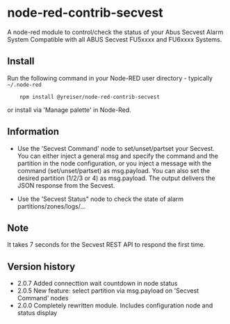 # node-red-contrib-secvest

A node-red module to control/check the status of your Abus Secvest Alarm System
Compatible with all ABUS Secvest FU5xxxx and FU6xxxx Systems.

## Install

Run the following command in your Node-RED user directory - typically `~/.node-red`

        npm install @yreiser/node-red-contrib-secvest

or install via 'Manage palette' in Node-Red.

## Information

- Use the 'Secvest Command' node to set/unset/partset your Secvest. You can either inject a general msg and specify the command and the partition in the node configuration, or you inject a message with the command (set/unset/partset) as msg.payload. You can also set the desired partition (1/2/3 or 4) as msg.payload. The output delivers the JSON response from the Secvest.

- Use the 'Secvest Status" node to check the state of alarm partitions/zones/logs/...

## Note

It takes 7 seconds for the Secvest REST API to respond the first time.

## Version history

- 2.0.7 Added connecttion wait countdown in node status
- 2.0.5 New feature: select partition via msg.payload on 'Secvest Command' nodes
- 2.0.0 Completely rewritten module. Includes configuration node and status display
